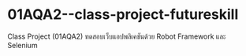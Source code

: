 # 01AQA2--class-project-futureskill
Class Project (01AQA2) ทดสอบเว็บแอปพลิเคชันด้วย Robot Framework และ Selenium
